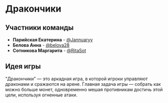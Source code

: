 # Дракончики

## Участники команды

- **Парийская Екатерина** - [@Jannuaryy](https://github.com/Jannuaryy)
- **Белова Анна** - [@belova28](https://github.com/belova28)
- **Сотникова Маргарита** - [@RitaSot](https://github.com/RitaSot)

## Идея игры

"Дракончики" — это аркадная игра, в которой игроки управляют драконами и сражаются на арене. Главная задача игры — собрать как можно больше монет, одновременно мешая противникам достичь этой цели, используя огненные атаки.